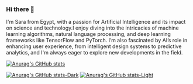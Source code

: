 ### Hi there 👋

I'm Sara from Egypt, with a passion for Artificial Intelligence and its impact on science and technology.I enjoy diving into the intricacies of machine learning algorithms, natural language processing, and deep learning frameworks like TensorFlow and PyTorch. 
I’m also fascinated by AI’s role in enhancing user experience, from intelligent design systems to predictive analytics, and I'm always eager to explore new developments in the field.

[![Anurag's GitHub stats](https://github-readme-stats.vercel.app/api?username=sara)](https://github.com/anuraghazra/github-readme-stats)

[![Anurag's GitHub stats-Dark](https://github-readme-stats.vercel.app/api?username=anuraghazra&show_icons=true&theme=dark#gh-dark-mode-only)](https://github.com/anuraghazra/github-readme-stats#gh-dark-mode-only)
[![Anurag's GitHub stats-Light](https://github-readme-stats.vercel.app/api?username=anuraghazra&show_icons=true&theme=default#gh-light-mode-only)](https://github.com/anuraghazra/github-readme-stats#gh-light-mode-only)
